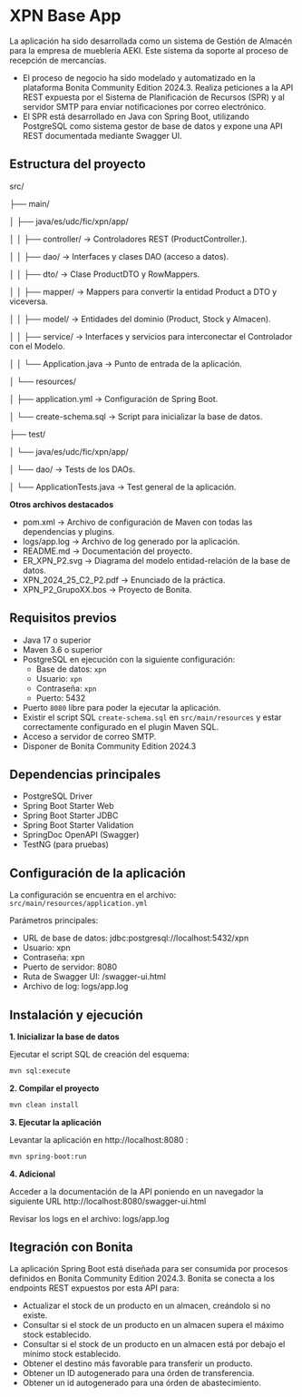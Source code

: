 # XPN Base App

La aplicación ha sido desarrollada como un sistema de Gestión de Almacén para la empresa de mueblería AEKI. Este sistema da soporte al proceso de recepción de mercancías.

- El proceso de negocio ha sido modelado y automatizado en la plataforma Bonita Community Edition 2024.3. Realiza peticiones a la API REST expuesta por el  Sistema de Planificación de Recursos (SPR) y al servidor SMTP para enviar notificaciones por correo electrónico.
- El SPR está desarrollado en Java con Spring Boot, utilizando PostgreSQL como sistema gestor de base de datos y expone una API REST documentada mediante Swagger UI.


## Estructura del proyecto

src/

├── main/

│   ├── java/es/udc/fic/xpn/app/

│   │   ├── controller/  -> Controladores REST (ProductController.).

│   │   ├── dao/   -> Interfaces y clases DAO (acceso a datos).

│   │   ├── dto/   -> Clase ProductDTO y RowMappers.

│   │   ├── mapper/  -> Mappers para convertir la entidad Product a DTO y viceversa.

│   │   ├── model/ -> Entidades del dominio (Product, Stock y Almacen).

│   │   ├── service/ -> Interfaces y servicios para interconectar el Controlador con el Modelo.

│   │   └── Application.java   -> Punto de entrada de la aplicación.

│   └── resources/

│       ├── application.yml -> Configuración de Spring Boot.

│       └── create-schema.sql  -> Script para inicializar la base de datos.

├── test/

│   └── java/es/udc/fic/xpn/app/

│       └── dao/ -> Tests de los DAOs.

│       └── ApplicationTests.java -> Test general de la aplicación.


**Otros archivos destacados**

- pom.xml -> Archivo de configuración de Maven con todas las dependencias y plugins.
- logs/app.log -> Archivo de log generado por la aplicación.
- README.md -> Documentación del proyecto.
- ER_XPN_P2.svg -> Diagrama del modelo entidad-relación de la base de datos.
- XPN_2024_25_C2_P2.pdf -> Enunciado de la práctica.
- XPN_P2_GrupoXX.bos -> Proyecto de Bonita.

## Requisitos previos

- Java 17 o superior
- Maven 3.6 o superior
- PostgreSQL en ejecución con la siguiente configuración:
  - Base de datos: `xpn`
  - Usuario: `xpn`
  - Contraseña: `xpn`
  - Puerto: 5432
- Puerto `8080` libre para poder la ejecutar la aplicación.
- Existir el script SQL `create-schema.sql` en `src/main/resources` y estar correctamente configurado en el plugin Maven SQL.
- Acceso a servidor de correo SMTP.
- Disponer de Bonita Community Edition 2024.3

## Dependencias principales

- PostgreSQL Driver
- Spring Boot Starter Web
- Spring Boot Starter JDBC
- Spring Boot Starter Validation
- SpringDoc OpenAPI (Swagger)
- TestNG (para pruebas)

## Configuración de la aplicación

La configuración se encuentra en el archivo:
`src/main/resources/application.yml`

Parámetros principales:

- URL de base de datos: jdbc:postgresql://localhost:5432/xpn
- Usuario: xpn
- Contraseña: xpn
- Puerto de servidor: 8080
- Ruta de Swagger UI: /swagger-ui.html
- Archivo de log: logs/app.log

## Instalación y ejecución

**1. Inicializar la base de datos**

Ejecutar el script SQL de creación del esquema:

```bash
mvn sql:execute
```

**2. Compilar el proyecto**

```bash
mvn clean install
```

**3. Ejecutar la aplicación**

Levantar la aplicación en http://localhost:8080 :

```bash
mvn spring-boot:run
```

**4. Adicional**

Acceder a la documentación de la API poniendo en un navegador la siguiente URL http://localhost:8080/swagger-ui.html

Revisar los logs en el archivo: logs/app.log


## Itegración con Bonita

La aplicación Spring Boot está diseñada para ser consumida por procesos definidos en Bonita Community Edition 2024.3. Bonita se conecta a los endpoints REST expuestos por esta API para:

- Actualizar el stock de un producto en un almacen, creándolo si no existe.
- Consultar si el stock de un producto en un almacen supera el máximo stock establecido.
- Consultar si el stock de un producto en un almacen está por debajo el mínimo stock establecido.
- Obtener el destino más favorable para transferir un producto.
- Obtener un ID autogenerado para una órden de transferencia.
- Obtener un id autogenerado para una órden de abastecimiento.
